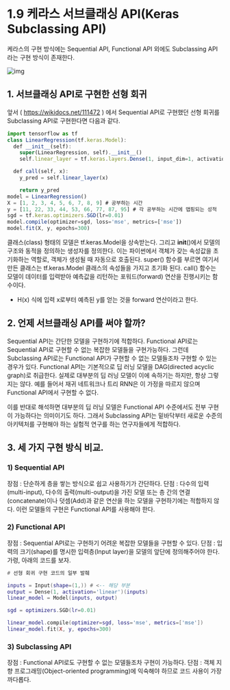 # 1.9 케라스 서브클래싱 API(Keras Subclassing API)

케라스의 구현 방식에는 Sequential API, Functional API 외에도 Subclassing API라는 구현 방식이 존재한다.

![img](https://wikidocs.net/images/page/106897/1_WzwKtnA0LEhiCGdWTTpLaA.png)

## 1. 서브클래싱 API로 구현한 선형 회귀

앞서 ( https://wikidocs.net/111472 ) 에서 Sequential API로 구현했던 선형 회귀를 Subclassing API로 구현한다면 다음과 같다.

```javascript
import tensorflow as tf
class LinearRegression(tf.keras.Model):
  def __init__(self):
    super(LinearRegression, self).__init__()
    self.linear_layer = tf.keras.layers.Dense(1, input_dim=1, activation='linear')

  def call(self, x):
    y_pred = self.linear_layer(x)

    return y_pred
model = LinearRegression()
X = [1, 2, 3, 4, 5, 6, 7, 8, 9] # 공부하는 시간
y = [11, 22, 33, 44, 53, 66, 77, 87, 95] # 각 공부하는 시간에 맵핑되는 성적
sgd = tf.keras.optimizers.SGD(lr=0.01)
model.compile(optimizer=sgd, loss='mse', metrics=['mse'])
model.fit(X, y, epochs=300)
```

클래스(class) 형태의 모델은 tf.keras.Model을 상속받는다. 그리고 **init**()에서 모델의 구조와 동적을 정의하는 생성자를 정의한다. 이는 파이썬에서 객체가 갖는 속성값을 초기화하는 역할로, 객체가 생성될 때 자동으로 호출된다. super() 함수를 부르면 여기서 만든 클래스는 tf.keras.Model 클래스의 속성들을 가지고 초기화 된다. call() 함수는 모델이 데이터를 입력받아 예측값을 리턴하는 포워드(forward) 연산을 진행시키는 함수이다.

- H(x) 식에 입력 x로부터 예측된 y를 얻는 것을 forward 연산이라고 한다.

## 2. 언제 서브클래싱 API를 써야 할까?

Sequential API는 간단한 모델을 구현하기에 적합하다. Functional API로는 Sequential API로 구현할 수 없는 복잡한 모델들을 구현가능하다. 그런데 Subclassing API로는 Functional API가 구현할 수 없는 모델들조차 구현할 수 있는 경우가 있다. Functional API는 기본적으로 딥 러닝 모델을 DAG(directed acyclic graph)로 취급한다. 실제로 대부분의 딥 러닝 모델이 이에 속하기는 하지만, 항상 그렇지는 않다. 예를 들어서 재귀 네트워크나 트리 RNN은 이 가정을 따르지 않으며 Functional API에서 구현할 수 없다.

이를 반대로 해석하면 대부분의 딥 러닝 모델은 Functional API 수준에서도 전부 구현이 가능하다는 의미이기도 하다. 그래서 Subclassing API는 밑바닥부터 새로운 수준의 아키텍처를 구현해야 하는 실험적 연구를 하는 연구자들에게 적합하다.

## 3. 세 가지 구현 방식 비교.

### 1) Sequential API

장점 : 단순하게 층을 쌓는 방식으로 쉽고 사용하기가 간단하다.
단점 : 다수의 입력(multi-input), 다수의 출력(multi-output)을 가진 모델 또는 층 간의 연결(concatenate)이나 덧셈(Add)과 같은 연산을 하는 모델을 구현하기에는 적합하지 않다. 이런 모델들의 구현은 Functional API를 사용해야 한다.

### 2) Functional API

장점 : Sequential API로는 구현하기 어려운 복잡한 모델들을 구현할 수 있다.
단점 : 입력의 크기(shape)를 명시한 입력층(Input layer)을 모델의 앞단에 정의해주어야 한다. 가령, 아래의 코드를 보자.

```lua
# 선형 회귀 구현 코드의 일부 발췌

inputs = Input(shape=(1,)) # <-- 해당 부분
output = Dense(1, activation='linear')(inputs)
linear_model = Model(inputs, output)

sgd = optimizers.SGD(lr=0.01)

linear_model.compile(optimizer=sgd, loss='mse', metrics=['mse'])
linear_model.fit(X, y, epochs=300)
```

### 3) Subclassing API

장점 : Functional API로도 구현할 수 없는 모델들조차 구현이 가능하다.
단점 : 객체 지향 프로그래밍(Object-oriented programming)에 익숙해야 하므로 코드 사용이 가장 까다롭다.